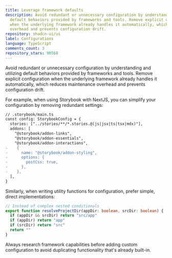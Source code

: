```yaml
---
title: Leverage framework defaults
description: Avoid redundant or unnecessary configuration by understanding and utilizing
  default behaviors provided by frameworks and tools. Remove explicit configuration
  when the underlying framework already handles it automatically, which reduces maintenance
  overhead and prevents configuration drift.
repository: shadcn-ui/ui
label: Configurations
language: TypeScript
comments_count: 3
repository_stars: 90568
---
```


Avoid redundant or unnecessary configuration by understanding and utilizing default behaviors provided by frameworks and tools. Remove explicit configuration when the underlying framework already handles it automatically, which reduces maintenance overhead and prevents configuration drift.

For example, when using Storybook with NextJS, you can simplify your configuration by removing redundant settings:

```diff
// .storybook/main.ts
const config: StorybookConfig = {
  stories: ["../stories/**/*.stories.@(js|jsx|ts|tsx|mdx)"],
  addons: [
    "@storybook/addon-links",
    "@storybook/addon-essentials",
    "@storybook/addon-interactions",
-    {
-      name: "@storybook/addon-styling",
-      options: {
-        postCss: true,
-      },
-    },
  ],
}
```

Similarly, when writing utility functions for configuration, prefer simple, direct implementations:

```typescript
// Instead of complex nested conditionals
export function resolveProjectDir(appDir: boolean, srcDir: boolean) {
  if (appDir && srcDir) return "src/app"
  if (appDir) return "app"
  if (srcDir) return "src"
  return ""
}
```

Always research framework capabilities before adding custom configuration to avoid duplicating functionality that's already built-in.